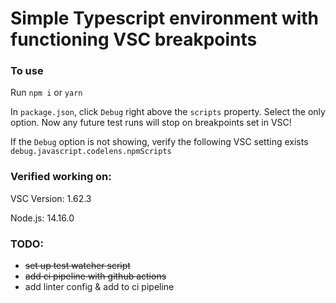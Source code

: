 # Simple Typescript environment with functioning VSC breakpoints


### To use
Run `npm i` or `yarn`

In `package.json`, click `Debug` right above the `scripts` property. Select the only option. Now any future test runs will stop on breakpoints set in VSC!

If the `Debug` option is not showing, verify the following VSC setting exists `debug.javascript.codelens.npmScripts`


### Verified working on:
VSC Version: 1.62.3

Node.js: 14.16.0


### TODO:
- ~~set up test watcher script~~
- ~~add ci pipeline with github actions~~
- add linter config & add to ci pipeline